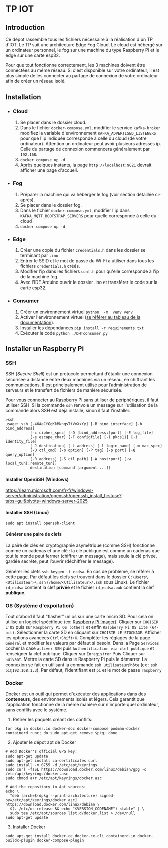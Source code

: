 # TP IOT
## Introduction
Ce dépot rassemble tous les fichiers nécessaire à la réalisation d'un TP d'IOT.
Le TP suit une architecture Edge Fog Cloud. Le cloud est hébergé sur un ordinateur personnel, le fog sur une machine du type Raspberry Pi et le edge sur une carte esp32.

Pour que tout fonctionne correctement, les 3 machines doivent être connectées au même réseau. Si c'est disponible sur votre ordinateur, il est plus simple de les connecter au partage de connexion de votre ordinateur afin de créer un réseau isolé.
## Installation

 - ### Cloud
	 1. Se placer dans le dossier cloud.
	 2. Dans le fichier `docker-compose.yml`, modifier le service `kafka-broker` modifiez la variable d'environnement `KAFKA_ADVERTISED_LISTENERS` pour que l'ip indiquée corresponde à celle du cloud (de votre ordinateur). Attention un ordinateur peut avoir plusieurs adresses ip. Celle du partage de connexion commencera généralement par `192.168`.
	 3. `docker compose up -d`
	 4. Après quelques instants, la page `http://localhost:9021` devrait afficher une page d'accueil.
 - ### Fog
	 1. Préparer la machine qui va héberger le fog (voir section détaillée ci-après).
	 2. Se placer dans le dossier fog.
	 3. Dans le fichier `docker-compose.yml`, modifier l'ip dans `KAFKA_MQTT_BOOTSTRAP_SERVERS` pour quelle corresponde à celle du cloud
	 4. `docker compose up -d`
 - ### Edge
	 1. Créer une copie du fichier `credentials.h` dans les dossier se terminant par `.ino`
	 2. Entrer le SSID et le mot de passe du Wi-Fi à utiliser dans tous les fichiers `credentials.h` créés.
	 3. Modifier l'ip dans les fichiers `conf.h` pour qu'elle corresponde à l'ip de la machine fog.
	 4. Avec l'IDE Arduino ouvrir le dossier .ino et transférer le code sur la carte esp32.
 - ### Consumer
	 1. Créer un environnement virtuel `python  -m  venv venv`
	 2. Activer l'environnement virtuel ([se référer au tableau de la documentation](https://docs.python.org/3/library/venv.html#how-venvs-work)).
	 3. Installer les dépendances `pip install -r requirements.txt`
	 4. Exécuter le code `python ./DHTconsumer.py`

## Installer un Raspberry Pi

### SSH

SSH (_Secure Shell_) est un protocole permettant d’établir une connexion sécurisée à distance entre deux machines via un réseau, en chiffrant les communications. Il est principalement utilisé pour l’administration de serveurs et le transfert de fichiers de manière sécurisée.

Pour vous connecter au Raspberry Pi sans utiliser de périphériques, il faut utiliser SSH. Si la commande `ssh` renvoie un message sur l'utilisation de la commande alors SSH est déjà installé, sinon il faut l'installer.
```
>ssh
usage: ssh [-46AaCfGgKkMNnqsTtVvXxYy] [-B bind_interface] [-b bind_address]
           [-c cipher_spec] [-D [bind_address:]port] [-E log_file]
           [-e escape_char] [-F configfile] [-I pkcs11] [-i identity_file]
           [-J destination] [-L address] [-l login_name] [-m mac_spec]
           [-O ctl_cmd] [-o option] [-P tag] [-p port] [-Q query_option]
           [-R address] [-S ctl_path] [-W host:port] [-w local_tun[:remote_tun]]
           destination [command [argument ...]]
```
#### Installer OpenSSH (Windows)
https://learn.microsoft.com/fr-fr/windows-server/administration/openssh/openssh_install_firstuse?tabs=gui&pivots=windows-server-2025

#### Installer SSH (Linux)
`sudo apt install openssh-client`

#### Générer une paire de clefs

La paire de clés en cryptographie asymétrique (comme SSH) fonctionne comme un cadenas et une clé : la clé publique est comme un cadenas que tout le monde peut fermer (chiffrer un message), mais seule la clé privée, gardée secrète, peut l’ouvrir (déchiffrer le message).

Générer les clefs `ssh-keygen -t ecdsa`. En cas de problème, se référer à cette [page](https://learn.microsoft.com/en-us/windows-server/administration/openssh/openssh_keymanagement).
Par défaut les clefs se trouvent dans le dossier `C:\Users\<Utilisateur>\.ssh` (`/home/<Utilisateur>/.ssh` sous Linux). Le fichier `id_ecdsa` contient la clef **privée** et le fichier `id_ecdsa.pub` contient la clef **publique**.


### OS (Système d'expoitation)

Tout d'abord il faut "flasher" un os sur une carte micro SD. Pour cela on utilise un logiciel spécifique (ex: [Raspberry Pi Imager](https://www.raspberrypi.com/software/)).
Cliquer sur `CHOISIR L'OS` puis sur `Raspberry Pi OS (other)` et enfin `Raspberry Pi OS Lite (64-bit)`.
Sélectionner la carte SD en cliquant sur `CHOISIR LE STOCKAGE`.
Afficher les options avancées `Ctrl+Shift+X`.
Compléter les réglages de la page `Général` et modifier les valeurs par défaut si besoin.
Dans la Page `Services` cocher la case `activer SSH` puis `Authentification via clef publique` et renseigner la clef publique.
Cliquer sur `Enregistrer`
Puis Cliquer sur `Suivant`.
Mettre la carte SD dans le Raspberry Pi puis le démarrer.
La connexion se fait en utilisant la commande `ssh utilisateur@hôte` (ex : `ssh pi@192.168.1.3`).
Par défaut, l'identifiant  est `pi` et le mot de passe `raspberry`

### Docker 

Docker est un outil qui permet d'exécuter des applications dans des **conteneurs**, des environnements isolés et légers. Cela garantit que l'application fonctionne de la même manière sur n'importe quel ordinateur, sans conflits avec le système.
 1. Retirer les paquets créant des conflits:
```
for pkg in docker.io docker-doc docker-compose podman-docker containerd runc; do sudo apt-get remove $pkg; done
```
2. Ajouter le dépot apt de Docker
```
# Add Docker's official GPG key:
sudo apt-get update
sudo apt-get install ca-certificates curl
sudo install -m 0755 -d /etc/apt/keyrings
sudo curl -fsSL https://download.docker.com/linux/debian/gpg -o /etc/apt/keyrings/docker.asc
sudo chmod a+r /etc/apt/keyrings/docker.asc

# Add the repository to Apt sources:
echo \
  "deb [arch=$(dpkg --print-architecture) signed-by=/etc/apt/keyrings/docker.asc] https://download.docker.com/linux/debian \
  $(. /etc/os-release && echo "$VERSION_CODENAME") stable" | \
  sudo tee /etc/apt/sources.list.d/docker.list > /dev/null
sudo apt-get update
```
3. Installer Docker
```
sudo apt-get install docker-ce docker-ce-cli containerd.io docker-buildx-plugin docker-compose-plugin
```